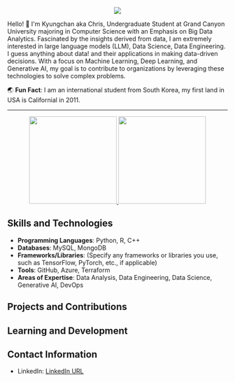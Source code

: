 <p align="center">
  <a href="https://www.linkedin.com/in/kyungchan-im/">
    <img src="https://capsule-render.vercel.app/api?type=waving&theme=radical&text=Hi!%20This%20is%20Kyungchan's%20GitHub%20🚀&animation=twinkling&fontSize=35&fontAlignY=40&fontAlign=50&height=250">
  </a>
</p>

Hello! 👋 I'm Kyungchan aka Chris, Undergraduate Student at Grand Canyon University majoring in Computer Science with an Emphasis on Big Data Analytics. 
Fascinated by the insights derived from data, I am extremely interested in large language models (LLM), 
Data Science, Data Engineering. I guess anything about data! and their applications in making data-driven decisions. 
With a focus on Machine Learning, Deep Learning, and Generative AI, my goal is to contribute to 
organizations by leveraging these technologies to solve complex problems.


🌏 **Fun Fact**: I am an international student from South Korea, my first land in USA is Californial in 2011.

---
<p align="center">
  <a href="https://github.com/anuraghazra/github-readme-stats">
    <img height="200" src="https://github-readme-stats.vercel.app/api?username=ChristheIm&card_width=200&theme=tokyonight" />
  </a>
  <a href="https://github.com/ChristheIm?tab=repositories">
    <img height="200" src="https://github-readme-stats.vercel.app/api/top-langs?username=ChristheIm&layout=compact&langs_count=8&card_width=200&theme=tokyonight" />
  </a>
</p>

## Skills and Technologies
- **Programming Languages**: Python, R, C++
- **Databases**: MySQL, MongoDB
- **Frameworks/Libraries**: (Specify any frameworks or libraries you use, such as TensorFlow, PyTorch, etc., if applicable)
- **Tools**: GitHub, Azure, Terraform
- **Areas of Expertise**: Data Analysis, Data Engineering, Data Science, Generative AI, DevOps

## Projects and Contributions
<!--
(Here, you can list your projects or contributions. Use the format below for each project.)
- [Project Name](Link to Project) - A brief description of the project.
-->

## Learning and Development
<!-- -->

## Contact Information
- LinkedIn: [LinkedIn URL](https://www.linkedin.com/in/kyungchan-im/)
